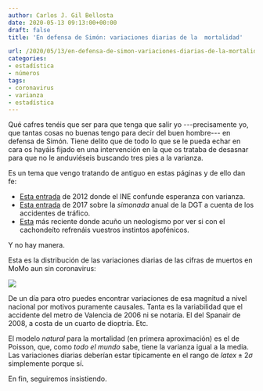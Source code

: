 ```yaml
---
author: Carlos J. Gil Bellosta
date: 2020-05-13 09:13:00+00:00
draft: false
title: 'En defensa de Simón: variaciones diarias de la  mortalidad'

url: /2020/05/13/en-defensa-de-simon-variaciones-diarias-de-la-mortalidad/
categories:
- estadística
- números
tags:
- coronavirus
- varianza
- estadística
---
```


Qué cafres tenéis que ser para que tenga que salir yo ---precisamente yo, que tantas cosas no buenas tengo para decir del buen hombre--- en defensa de Simón. Tiene delito que de todo lo que se le pueda echar en cara os hayáis fijado en una intervención en la que os trataba de desasnar para que no le anduviéseis buscando tres pies a la varianza.

Es un tema que vengo tratando de antiguo en estas páginas y de ello dan fe:

* [Esta entrada](https://www.datanalytics.com/2012/03/07/esperanzador-no-varianzador/) de 2012 donde el INE confunde esperanza con varianza.
* [Esta entrada](https://www.datanalytics.com/2017/01/18/va-de-si-hay-una-o-dos-lambdas/) de 2017 sobre la _simonada_ anual de la DGT a cuenta de los accidentes de tráfico.
* [Esta](https://www.datanalytics.com/2020/04/02/pokemoneando-ruido/) más reciente donde acuño un neologismo por ver si con el cachondeíto refrenáis vuestros instintos apofénicos.

Y no hay manera.

Esta es la distribución de las variaciones diarias de las cifras de muertos en MoMo aun sin coronavirus:

![](/wp-uploads/2020/05/variaciones_diarias.png)

De un día para otro puedes encontrar variaciones de esa magnitud a nivel nacional por motivos puramente causales. Tanta es la variabilidad que el accidente del metro de Valencia de 2006 ni se notaría. El del Spanair de 2008, a costa de un cuarto de dioptría. Etc.

El modelo _natural_ para la mortalidad (en primera aproximación) es el de Poisson, que, como _todo el mundo_ sabe, tiene la varianza igual a la media. Las variaciones diarias deberían estar típicamente en el rango de $latex \pm 2\sigma$ simplemente porque sí.

En fin, seguiremos insistiendo.